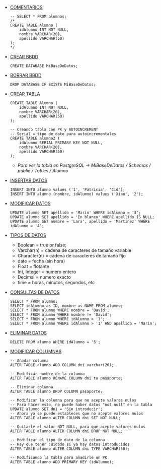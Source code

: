 - [COMENTARIOS]()
	~~~
 	-- SELECT * FROM alumnos;
	/*
  	CREATE TABLE Alumno (
		idAlumno INT NOT NULL,
		nombre VARCHAR(20),
		apellido VARCHAR(50)
	);
	*/
   	~~~
   	
- [CREAR BBDD]()
	~~~
	CREATE DATABASE MiBaseDeDatos;
	~~~
- [BORRAR BBDD]()
	~~~
	DROP DATABASE IF EXISTS MiBaseDeDatos;
	~~~

 - [CREAR TABLA]()
	~~~
	CREATE TABLE Alumno (
		idAlumno INT NOT NULL,
		nombre VARCHAR(20),
		apellido VARCHAR(50)
	);
	~~~
 	~~~
  	-- Creando tabla con PK y AUTOINCREMENT
	-- Serial = tipo de dato para autoincrementales
	CREATE TABLE alumno2 (
		idAlumno SERIAL PRIMARY KEY NOT NULL,
		nombre VARCHAR(20),
		apellido VARCHAR(50)
	);
  	~~~
   	- *Para ver la tabla en PostgreSQL -> MiBaseDeDatos / Schemas / public / Tables / Alumno*
- [INSERTAR DATOS]()
	~~~
	INSERT INTO alumno values ('1', 'Patricia', 'Cid');
	INSERT INTO alumno (nombre, idAlumno) values ('Xian', '2');
	~~~
- [MODIFICAR DATOS]()
	~~~
	UPDATE alumno SET apellido = 'Marin' WHERE idAlumno = '3';
	UPDATE alumno SET apellido = 'En blanco' WHERE apellido IS NULL;
	UPDATE alumno SET nombre = 'Lara', apellido = 'Martinez' WHERE idAlumno = '4';
	~~~
- [TIPOS DE DATOS]()
  	- Boolean = true or false;
 	- Varchar(n) = cadena de caracteres de tamaño variable
  	- Character(n) = cadena de caracteres de tamaño fijo
  	- date = fecha (sin hora)
  	- Float = flotante
  	- Int, Integer = numero entero
  	- Decimal = numero exacto
  	- time = horas, minutos, segundos, etc
- [CONSULTAS DE DATOS]()
	~~~
	SELECT * FROM alumno;
	SELECT idAlumno as ID, nombre as NAME FROM alumno;
	SELECT * FROM alumno WHERE nombre = 'David';
	SELECT * FROM alumno WHERE nombre != 'David';
	SELECT * FROM alumno WHERE idAlumno > '1';
	SELECT * FROM alumno WHERE idAlumno > '1' AND apellido = 'Marin';
	~~~
- [ELIMINAR DATOS]()
	~~~
	DELETE FROM alumno WHERE idAlumno = '5';
	~~~
- [ MODIFICAR COLUMNAS]()
	~~~
	-- Añadir columna
	ALTER TABLE alumno ADD COLUMN dni varchar(20);
	
	-- Modificar nombre de la columna
	ALTER TABLE alumno RENAME COLUMN dni to pasaporte;
	
	-- Eliminar columna
	ALTER TABLE alumno DROP COLUMN pasaporte;
	
	-- Modificar la columna para que no acepte valores nulos
	-- Para hacer esto, no puede haber datos "not null" en la tabla
	UPDATE alumno SET dni = 'Sin introducir';
	-- Ahora ya se puede estableces que no acepte valores nulos
	ALTER TABLE alumno ALTER COLUMN dni SET NOT NULL;
	
	-- Quitarle el valor NOT NULL, para que acepte valores nulos
	ALTER TABLE alumno ALTER COLUMN dni DROP NOT NULL;
	
	-- Modificar el tipo de dato de la columna
	-- Hay que tener cuidado si ya hay datos introducidos
	ALTER TABLE alumno ALTER COLUMN dni TYPE VARCHAR(50);

 	-- Modificando la tabla para añadirle un PK
	ALTER TABLE alumno ADD PRIMARY KEY (idAlumno);
	~~~
